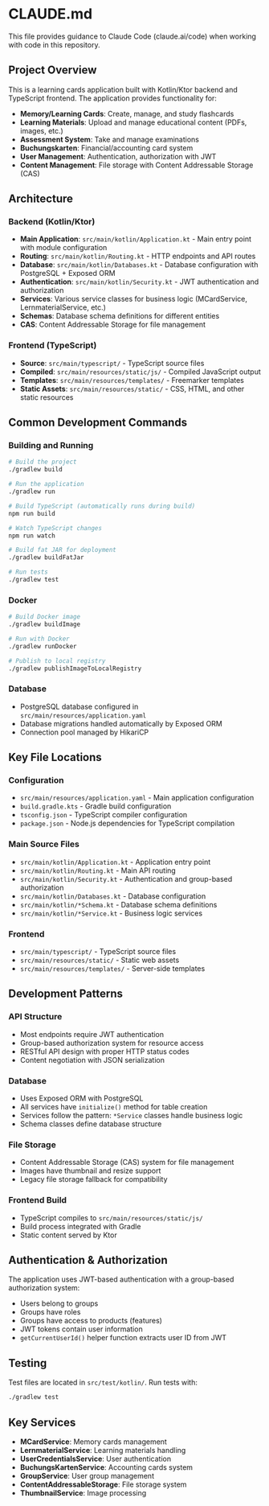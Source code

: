 # CLAUDE.md

This file provides guidance to Claude Code (claude.ai/code) when working with code in this repository.

## Project Overview

This is a learning cards application built with Kotlin/Ktor backend and TypeScript frontend. The application provides functionality for:

- **Memory/Learning Cards**: Create, manage, and study flashcards
- **Learning Materials**: Upload and manage educational content (PDFs, images, etc.)
- **Assessment System**: Take and manage examinations
- **Buchungskarten**: Financial/accounting card system
- **User Management**: Authentication, authorization with JWT
- **Content Management**: File storage with Content Addressable Storage (CAS)

## Architecture

### Backend (Kotlin/Ktor)
- **Main Application**: `src/main/kotlin/Application.kt` - Main entry point with module configuration
- **Routing**: `src/main/kotlin/Routing.kt` - HTTP endpoints and API routes
- **Database**: `src/main/kotlin/Databases.kt` - Database configuration with PostgreSQL + Exposed ORM
- **Authentication**: `src/main/kotlin/Security.kt` - JWT authentication and authorization
- **Services**: Various service classes for business logic (MCardService, LernmaterialService, etc.)
- **Schemas**: Database schema definitions for different entities
- **CAS**: Content Addressable Storage for file management

### Frontend (TypeScript)
- **Source**: `src/main/typescript/` - TypeScript source files
- **Compiled**: `src/main/resources/static/js/` - Compiled JavaScript output
- **Templates**: `src/main/resources/templates/` - Freemarker templates
- **Static Assets**: `src/main/resources/static/` - CSS, HTML, and other static resources

## Common Development Commands

### Building and Running
```bash
# Build the project
./gradlew build

# Run the application
./gradlew run

# Build TypeScript (automatically runs during build)
npm run build

# Watch TypeScript changes
npm run watch

# Build fat JAR for deployment
./gradlew buildFatJar

# Run tests
./gradlew test
```

### Docker
```bash
# Build Docker image
./gradlew buildImage

# Run with Docker
./gradlew runDocker

# Publish to local registry
./gradlew publishImageToLocalRegistry
```

### Database
- PostgreSQL database configured in `src/main/resources/application.yaml`
- Database migrations handled automatically by Exposed ORM
- Connection pool managed by HikariCP

## Key File Locations

### Configuration
- `src/main/resources/application.yaml` - Main application configuration
- `build.gradle.kts` - Gradle build configuration
- `tsconfig.json` - TypeScript compiler configuration
- `package.json` - Node.js dependencies for TypeScript compilation

### Main Source Files
- `src/main/kotlin/Application.kt` - Application entry point
- `src/main/kotlin/Routing.kt` - Main API routing
- `src/main/kotlin/Security.kt` - Authentication and group-based authorization
- `src/main/kotlin/Databases.kt` - Database configuration
- `src/main/kotlin/*Schema.kt` - Database schema definitions
- `src/main/kotlin/*Service.kt` - Business logic services

### Frontend
- `src/main/typescript/` - TypeScript source files
- `src/main/resources/static/` - Static web assets
- `src/main/resources/templates/` - Server-side templates

## Development Patterns

### API Structure
- Most endpoints require JWT authentication
- Group-based authorization system for resource access
- RESTful API design with proper HTTP status codes
- Content negotiation with JSON serialization

### Database
- Uses Exposed ORM with PostgreSQL
- All services have `initialize()` method for table creation
- Services follow the pattern: `*Service` classes handle business logic
- Schema classes define database structure

### File Storage
- Content Addressable Storage (CAS) system for file management
- Images have thumbnail and resize support
- Legacy file storage fallback for compatibility

### Frontend Build
- TypeScript compiles to `src/main/resources/static/js/`
- Build process integrated with Gradle
- Static content served by Ktor

## Authentication & Authorization

The application uses JWT-based authentication with a group-based authorization system:

- Users belong to groups
- Groups have roles
- Groups have access to products (features)
- JWT tokens contain user information
- `getCurrentUserId()` helper function extracts user ID from JWT

## Testing

Test files are located in `src/test/kotlin/`. Run tests with:
```bash
./gradlew test
```

## Key Services

- **MCardService**: Memory cards management
- **LernmaterialService**: Learning materials handling
- **UserCredentialsService**: User authentication
- **BuchungsKartenService**: Accounting cards system
- **GroupService**: User group management
- **ContentAddressableStorage**: File storage system
- **ThumbnailService**: Image processing